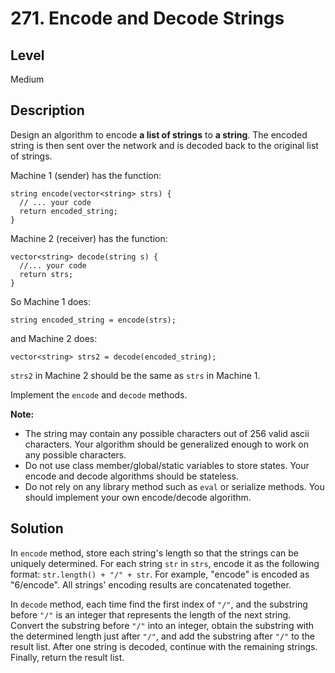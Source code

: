 # 271. Encode and Decode Strings
## Level
Medium

## Description
Design an algorithm to encode **a list of strings** to **a string**. The encoded string is then sent over the network and is decoded back to the original list of strings.

Machine 1 (sender) has the function:
```
string encode(vector<string> strs) {
  // ... your code
  return encoded_string;
}
```
Machine 2 (receiver) has the function:
```
vector<string> decode(string s) {
  //... your code
  return strs;
}
```
So Machine 1 does:
```
string encoded_string = encode(strs);
```
and Machine 2 does:
```
vector<string> strs2 = decode(encoded_string);
```
`strs2` in Machine 2 should be the same as `strs` in Machine 1.

Implement the `encode` and `decode` methods.

**Note:**

* The string may contain any possible characters out of 256 valid ascii characters. Your algorithm should be generalized enough to work on any possible characters.
* Do not use class member/global/static variables to store states. Your encode and decode algorithms should be stateless.
* Do not rely on any library method such as `eval` or serialize methods. You should implement your own encode/decode algorithm.

## Solution
In `encode` method, store each string's length so that the strings can be uniquely determined. For each string `str` in `strs`, encode it as the following format: `str.length() + "/" + str`. For example, "encode" is encoded as "6/encode". All strings' encoding results are concatenated together.

In `decode` method, each time find the first index of `"/"`, and the substring before `"/"` is an integer that represents the length of the next string. Convert the substring before `"/"` into an integer, obtain the substring with the determined length just after `"/"`, and add the substring after `"/"` to the result list. After one string is decoded, continue with the remaining strings. Finally, return the result list.
